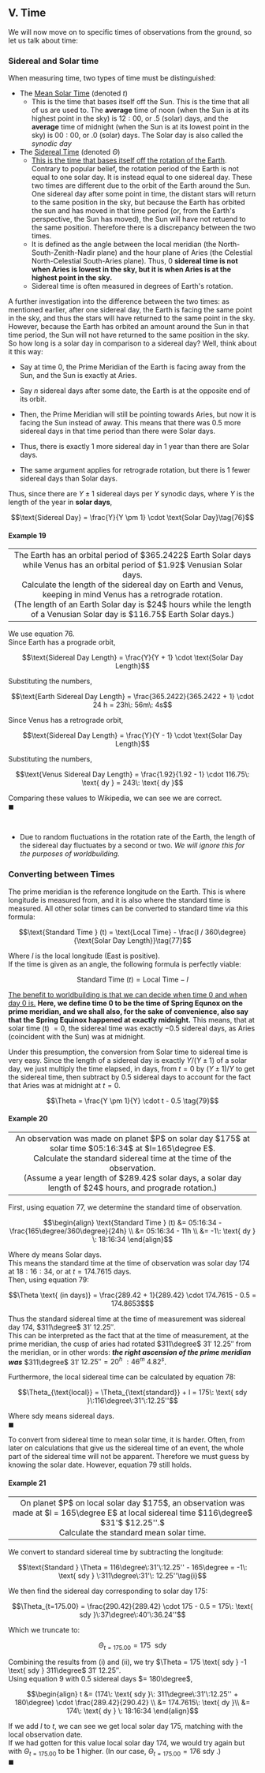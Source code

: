 ## V. Time
We will now move on to specific times of observations from the ground, so let us talk about time:

### Sidereal and Solar time
When measuring time, two types of time must be distinguished:
 - The [Mean Solar Time](https://en.wikipedia.org/wiki/Solar_time) (denoted $t$)
   * This is the time that bases itself off the Sun. This is the time that all of us are used to. The **average** time of noon (when the Sun is at its highest point in the sky) is $12:00$, or $.5$ (solar) days, and the **average** time of midnight (when the Sun is at its lowest point in the sky) is $00:00$, or $.0$ (solar) days. The Solar day is also called the *synodic day*
 - The [Sidereal Time](https://en.wikipedia.org/wiki/Sidereal_time) (denoted $\Theta$)
   * <ins>This is the time that bases itself off the rotation of the Earth</ins>. Contrary to popular belief, the rotation period of the Earth is not equal to one solar day. It is instead equal to one sidereal day. These two times are different due to the orbit of the Earth around the Sun. One sidereal day after some point in time, the distant stars will return to the same position in the sky, but because the Earth has orbited the sun and has moved in that time period (or, from the Earth's perspective, the Sun has moved), the Sun will have not retuend to the same position. Therefore there is a discrepancy between the two times.
   * It is defined as the angle between the local meridian (the North-South-Zenith-Nadir plane) and the hour plane of Aries (the Celestial North-Celestial South-Aries plane). Thus, $0$ **sidereal time is not when Aries is lowest in the sky, but it is when Aries is at the highest point in the sky.**
   * Sidereal time is often measured in degrees of Earth's rotation.

A further investigation into the difference between the two times: as mentioned earlier, after one sidereal day, the Earth is facing the same point in the sky, and thus the stars will have returned to the same point in the sky. However, because the Earth has orbited an amount around the Sun in that time period, the Sun will not have returned to the same position in the sky. \
So how long is a solar day in comparison to a sidereal day? Well, think about it this way:
- Say at time $0$, the Prime Meridian of the Earth is facing away from the Sun, and the Sun is exactly at Aries.
- Say $n$ sidereal days after some date, the Earth is at the opposite end of its orbit.
- Then, the Prime Meridian will still be pointing towards Aries, but now it is facing the Sun instead of away. This means that there was $0.5$ more sidereal days in that time period than there were Solar days.
- Thus, there is exactly $1$ more sidereal day in $1$ year than there are Solar days.

- The same argument applies for retrograde rotation, but there is $1$ fewer sidereal days than Solar days.

Thus, since there are $Y\pm1$ sidereal days per $Y$ synodic days, where $Y$ is the length of the year in **solar days**,
```math
\text{Sidereal Day} = \frac{Y}{Y \pm 1} \cdot \text{Solar Day}\tag{76}
```
#### Example 19
<div align="center">
<table>
<tbo dy >
<td align="center">
<img width="2000" height="0"><br>
The Earth has an orbital period of $365.2422$ Earth Solar days while Venus has an orbital period of $1.92$ Venusian Solar days. <br/>
Calculate the length of the sidereal day on Earth and Venus, keeping in mind Venus has a retrograde rotation. <br>
(The length of an Earth Solar day is $24$ hours while the length of a Venusian Solar day is $116.75$ Earth Solar days.)
<img width="2000" height="0">
</td>
</tbo dy >
</table>
</div>

We use equation $76$.\
Since Earth has a prograde orbit,
```math
\text{Sidereal Day Length} = \frac{Y}{Y + 1} \cdot \text{Solar Day Length}
```
Substituting the numbers,
```math
\text{Earth Sidereal Day Length} = \frac{365.2422}{365.2422 + 1} \cdot 24 h = 23h\: 56m\: 4s
```

Since Venus has a retrograde orbit,
```math
\text{Sidereal Day Length} = \frac{Y}{Y - 1} \cdot \text{Solar Day Length}
```
Substituting the numbers,
```math
\text{Venus Sidereal Day Length} = \frac{1.92}{1.92 - 1} \cdot 116.75\: \text{ dy } = 243\: \text{ dy }
```
Comparing these values to Wikipedia, we can see we are correct.\
$\blacksquare$

<br/>

* Due to random fluctuations in the rotation rate of the Earth, the length of the sidereal day fluctuates by a second or two. *We will ignore this for the purposes of worldbuilding.*

### Converting between Times

The prime meridian is the reference longitude on the Earth. This is where longitude is measured from, and it is also where the standard time is measured. All other solar times can be converted to standard time via this formula:
```math
\text{Standard Time } (t) = \text{Local Time} - \frac{l / 360\degree}{\text{Solar Day Length}}\tag{77}
```
Where $l$ is the local longitude (East is positive).\
If the time is given as an angle, the following formula is perfectly viable:
```math
\text{Standard Time } (t) = \text{Local Time} - l \tag{78}
```

<ins>The benefit to worldbuilding is that we can decide when time $0$ and when day $0$ is.</ins> **Here, we define time $0$ to be the time of Spring Equnox on the prime meridian, and we shall also, for the sake of convenience, also say that the Spring Equinox happened at exactly midnight.** This means, that at solar time (t) $= 0$, the sidereal time was exactly $-0.5$ sidereal days, as Aries (coincident with the Sun) was at midnight.

Under this presumption, the conversion from Solar time to sidereal time is very easy. Since the length of a sidereal day is exactly $Y/(Y\pm1)$ of a solar day, we just multiply the time elapsed, in days, from $t = 0$ by $(Y\pm1)/Y$ to get the sidereal time, then subtract by $0.5$ sidereal days to account for the fact that Aries was at midnight at $t = 0$.
```math
\Theta = \frac{Y \pm 1}{Y} \cdot t - 0.5 \tag{79}
```

#### Example 20
<div align="center">
<table>
<tbo dy >
<td align="center">
<img width="2000" height="0"><br>
An observation was made on planet $P$ on solar day $175$ at solar time $05:16:34$ at $l=165\degree E$. <br/>
Calculate the standard sidereal time at the time of the observation. <br/>
(Assume a year length of $289.42$ solar days, a solar day length of $24$ hours, and prograde rotation.)
<img width="2000" height="0">
</td>
</tbo dy >
</table>
</div>

First, using equation $77$, we determine the standard time of observation.
```math
\begin{align}
\text{Standard Time } (t) &= 05:16:34 - \frac{165\degree/360\degree}{24h} \\
&= 05:16:34 - 11h \\
&= -1\: \text{ dy } \: 18:16:34
\end{align}
```
Where $\text{ dy }$ means Solar days.\
This means the standard time at the time of observation was solar day $174$ at $18:16:34$, or at $t = 174.7615$ days.\
Then, using equation $79$:
```math
\Theta \text{ (in days)} = \frac{289.42 + 1}{289.42} \cdot 174.7615 - 0.5 = 174.8653$
```
Thus the standard sidereal time at the time of measurement was sidereal day $174,$ $311\degree$ $31'$ $12.25''$. \
This can be interpreted as the fact that at the time of measurement, at the prime meridian, the cusp of aries had rotated $311\degree$ $31'$ $12.25''$ from the meridian, or in other words: ***the right ascension of the prime meridian was*** $311\degree$ $31'$ $12.25'' = 20^h$ $:46^m$ $4.82^s$.

Furthermore, the local sidereal time can be calculated by equation $78$:
```math
\Theta_{\text{local}} = \Theta_{\text{standard}} + l = 175\: \text{ sdy }\:116\degree\:31'\:12.25''
```
Where $\text{ sdy }$ means sidereal days.\
$\blacksquare$

To convert from sidereal time to mean solar time, it is harder. Often, from later on calculations that give us the sidereal time of an event, the whole part of the sidereal time will not be apparent. Therefore we must guess by knowing the solar date. However, equation $79$ still holds.
#### Example 21
<div align="center">
<table>
<tbo dy >
<td align="center">
<img width="2000" height="0"><br>
On planet $P$ on local solar day $175$, an observation was made at $l = 165\degree E$ at local sidereal time $116\degree$ $31'$ $12.25''.$ <br/>
Calculate the standard mean solar time.
<img width="2000" height="0">
</td>
</tbo dy >
</table>
</div>

We convert to standard sidereal time by subtracting the longitude:
```math
\text{Standard } \Theta = 116\degree\:31'\:12.25'' - 165\degree = -1\: \text{ sdy } \:311\degree\:31'\: 12.25''\tag{i}
```
We then find the sidereal day corresponding to solar day $175$:
```math
\Theta_{t=175.00} = \frac{290.42}{289.42} \cdot 175 - 0.5 = 175\: \text{ sdy }\:37\degree\:40'\:36.24''
```
Which we truncate to:
```math
\Theta_{t=175.00} = 175\: \text{ sdy } \tag{ii}
```
Combining the results from $(\text{i})$ and $(\text{ii})$, we try $\Theta = 175 \text{ sdy } -1 \text{ sdy } 311\degree$ $31'$ $12.25''$.\
Using equation $9$ with $0.5$ sidereal days $= 180\degree$,
```math
\begin{align}
t &= (174\: \text{ sdy }\: 311\degree\:31'\:12.25'' + 180\degree) \cdot \frac{289.42}{290.42} \\
&= 174.7615\: \text{ dy }\\
&= 174\: \text{ dy } \: 18:16:34
\end{align}
```
If we add $l$ to $t$, we can see we get local solar day $175$, matching with the local observation date. \
If we had gotten for this value local solar day $174$, we would try again but with $\Theta_{t=175.00}$ to be $1$ higher. (In our case, $\Theta_{t=175.00} = 176 \text{  sdy }$.)\
$\blacksquare$

